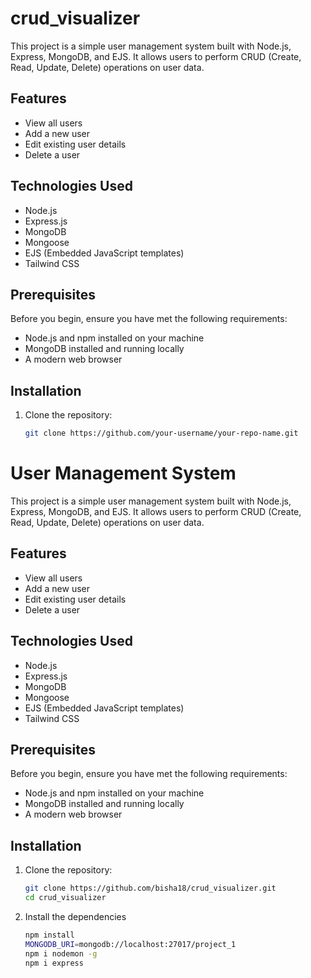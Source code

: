 # crud_visualizer

This project is a simple user management system built with Node.js, Express, MongoDB, and EJS. It allows users to perform CRUD (Create, Read, Update, Delete) operations on user data.

## Features

- View all users
- Add a new user
- Edit existing user details
- Delete a user

## Technologies Used

- Node.js
- Express.js
- MongoDB
- Mongoose
- EJS (Embedded JavaScript templates)
- Tailwind CSS

## Prerequisites

Before you begin, ensure you have met the following requirements:

- Node.js and npm installed on your machine
- MongoDB installed and running locally
- A modern web browser

## Installation

1. Clone the repository:

   ```bash
   git clone https://github.com/your-username/your-repo-name.git
# User Management System

This project is a simple user management system built with Node.js, Express, MongoDB, and EJS. It allows users to perform CRUD (Create, Read, Update, Delete) operations on user data.

## Features

- View all users
- Add a new user
- Edit existing user details
- Delete a user

## Technologies Used

- Node.js
- Express.js
- MongoDB
- Mongoose
- EJS (Embedded JavaScript templates)
- Tailwind CSS

## Prerequisites

Before you begin, ensure you have met the following requirements:

- Node.js and npm installed on your machine
- MongoDB installed and running locally
- A modern web browser

## Installation

1. Clone the repository:

   ```bash
   git clone https://github.com/bisha18/crud_visualizer.git
   cd crud_visualizer
   ```
2. Install the dependencies
   ```bash
   npm install
   MONGODB_URI=mongodb://localhost:27017/project_1
   npm i nodemon -g
   npm i express
   ```

   
